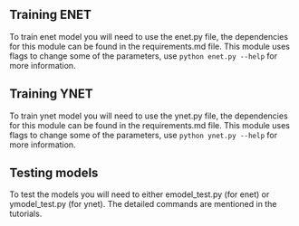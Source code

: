## Training ENET
To train enet model you will need to use the enet.py file, the dependencies for this module can be found in the requirements.md file.
This module uses flags to change some of the parameters, use `python enet.py --help` for more information.

## Training YNET
To train ynet model you will need to use the ynet.py file, the dependencies for this module can be found in the requirements.md file.
This module uses flags to change some of the parameters, use `python ynet.py --help` for more information.

## Testing models
To test the models you will need to either emodel_test.py (for enet) or ymodel_test.py (for ynet). The detailed commands are mentioned in the tutorials.

